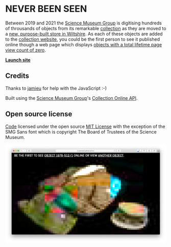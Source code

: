 # NEVER BEEN SEEN

Between 2019 and 2021 the [Science Museum Group](https://www.sciencemuseumgroup.org.uk) is digitising hundreds of throusands of objects from its remarkable [collection](https://www.sciencemuseumgroup.org.uk/about-us/collection/) as they are moved to a [new, purpose-built store in Wiltshire](https://www.sciencemuseumgroup.org.uk/about-us/collection/national-collections-centre/). As each of these objects are added to the [collection website](https://collection.sciencemuseumgroup.org.uk), you could be the first person to see it published online though a web page which displays [objects with a total lifetime page view count of zero](https://johnstack.github.io/first/).

**[Launch site](https://johnstack.github.io/first/)**

## Credits

Thanks to [jamieu](https://github.com/jamieu) for help with the JavaScript :-)

Built using the [Science Museum Group](https://www.sciencemuseumgroup.org.uk)'s [Collection Online API](https://github.com/TheScienceMuseum/collectionsonline/wiki/Collections-Online-API).

## Open source license

[Code](https://github.com/TheScienceMuseum/never-been-seen/docs/) licensed under the open source [MIT License](https://github.com/TheScienceMuseum/never-been-seen/blob/master/LICENSE) with the exception of the SMG Sans font which is copyright The Board of Trustees of the Science Museum. 

![Screengrab](https://github.com/TheScienceMuseum/never-been-seen/blob/master/Screenshot.png)
